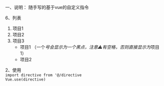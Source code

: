 一、说明：
随手写的基于vue的自定义指令

6、列表 
1. 项目1  
2. 项目2  
3. 项目3  
   * 项目1 （一个*号会显示为一个黑点，注意⚠️有空格，否则直接显示为*项目1） 
   * 项目2

2、使用  
`import directive from '@/directive`   
`Vue.use(directive)`   

